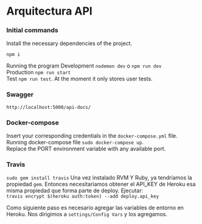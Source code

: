 # Arquitectura API

### Initial commands
Install the necessary dependencies of the project.
```
npm i
```
Running the program
Development `nodemon dev` o `npm run dev` <br>
Production `npm run start` <br>
Test `npm run test`. At the moment it only stores user tests.

### Swagger 
`http://localhost:5000/api-docs/`

### Docker-compose
Insert your corresponding credentials in the `docker-compose.yml` file. <br>
Running docker-compose file `sudo docker-compose up`. <br>
Replace the PORT environment variable with any available port.

### Travis
`sudo gem install travis` Una vez instalado RVM Y Ruby, ya tendríamos la propiedad `gem`. Entonces necesitariamos obtener el API_KEY de Heroku esa misma propiedad que forma parte de deploy. Ejecutar: <br>
`travis encrypt $(heroku auth:token) --add deploy.api_key`

Como siguiente paso es necesario agregar las variables de entorno en Heroku. Nos dirigimos a `settings/Config Vars` y los agregamos.

